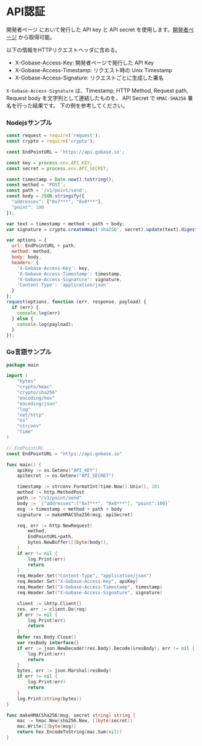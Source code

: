 # API認証

開発者ページ において発行した API key と API secret を使用します。[開発者ページ](https://developer.gobase.io) から取得可能。

以下の情報をHTTPリクエストヘッダに含める。

* X-Gobase-Access-Key: 開発者ページで発行した API Key
* X-Gobase-Access-Timestamp: リクエスト時の Unix Timestamp
* X-Gobase-Access-Signature: リクエストごとに生成した署名

`X-Gobase-Access-Signature` は、Timestamp, HTTP Method, Request path, Request body を文字列として連結したものを、 API Secret で `HMAC-SHA256` 署名を行った結果です。
下の例を参考してください。

### Nodejsサンプル
```js
const request = require('request');
const crypto = require('crypto');

const EndPointURL = 'https://api.gobase.io';

const key = process.env.API_KEY;
const secret = process.env.API_SECRET;

const timestamp = Date.now().toString();
const method = 'POST';
const path = '/v1/point/send';
const body = JSON.stringify({
  "addresses": ["0x7***", "0x8***"],
  "point": 100
});

var text = timestamp + method + path + body;
var signature = crypto.createHmac('sha256', secret).update(text).digest('hex');

var options = {
  url: EndPointURL + path,
  method: method,
  body: body,
  headers: {
    'X-Gobase-Access-Key': key,
    'X-Gobase-Access-Timestamp': timestamp,
    'X-Gobase-Access-Signature': signature,
    'Content-Type': 'application/json'
  }
};
request(options, function (err, response, payload) {
  if (err) {
    console.log(err)
  } else {
    console.log(payload);
  }
});
```

### Go言語サンプル
```go
package main

import (
	"bytes"
	"crypto/hmac"
	"crypto/sha256"
	"encoding/hex"
	"encoding/json"
	"log"
	"net/http"
	"os"
	"strconv"
	"time"
)

// EndPointURL ...
const EndPointURL = "https://api.gobase.io"

func main() {
	apiKey := os.Getenv("API_KEY")
	apiSecret := os.Getenv("API_SECRET")

	timestamp := strconv.FormatInt(time.Now().Unix(), 10)
	method := http.MethodPost
	path := "/v1/point/send"
	body := `{"addresses":["0x7***", "0x8***"], "point":100}`
	msg := timestamp + method + path + body
	signature := makeHMACSha256(msg, apiSecret)

	req, err := http.NewRequest(
		method,
		EndPointURL+path,
		bytes.NewBuffer([]byte(body)),
	)
	if err != nil {
		log.Print(err)
		return
	}
	req.Header.Set("Content-Type", "application/json")
	req.Header.Set("X-Gobase-Access-Key", apiKey)
	req.Header.Set("X-Gobase-Access-Timestamp", timestamp)
	req.Header.Set("X-Gobase-Access-Signature", signature)

	client := &http.Client{}
	res, err := client.Do(req)
	if err != nil {
		log.Print(err)
		return
	}
	defer res.Body.Close()
	var resBody interface{}
	if err := json.NewDecoder(res.Body).Decode(&resBody); err != nil {
		log.Print(err)
		return
	}
	bytes, err := json.Marshal(resBody)
	if err != nil {
		log.Print(err)
		return
	}
	log.Print(string(bytes))
}

func makeHMACSha256(msg, secret string) string {
	mac := hmac.New(sha256.New, []byte(secret))
	mac.Write([]byte(msg))
	return hex.EncodeToString(mac.Sum(nil))
}
```
